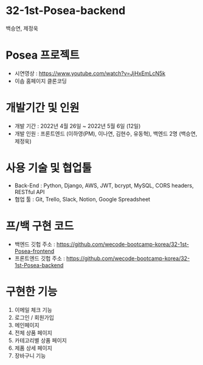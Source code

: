 # 32-1st-Posea-backend
백승연, 제정욱

# Posea 프로젝트
- 시연영상 : https://www.youtube.com/watch?v=JjHxEmLcN5k
- 이솝 홈페이지 클론코딩


# 개발기간 및 인원
- 개발 기간 : 2022년 4월 26일 ~ 2022년 5월 6일 (12일)
- 개발 인원 : 프론트엔드 (이하영(PM), 이나연, 김현수, 유동혁), 백엔드 2명 (백승연, 제정욱)

# 사용 기술 및 협업툴
- Back-End : Python, Django, AWS, JWT, bcrypt, MySQL, CORS headers, RESTful API
- 협업 툴 : Git, Trello, Slack, Notion, Google Spreadsheet

# 프/백 구현 코드
- 백엔드 깃헙 주소 : https://github.com/wecode-bootcamp-korea/32-1st-Posea-frontend
- 프론트엔드 깃헙 주소 : https://github.com/wecode-bootcamp-korea/32-1st-Posea-backend

# 구현한 기능
1. 이메일 체크 기능
2. 로그인 / 회원가입
3. 메인페이지
4. 전체 상품 페이지
5. 카테고리별 상품 페이지
6. 제품 상세 페이지
7. 장바구니 기능
